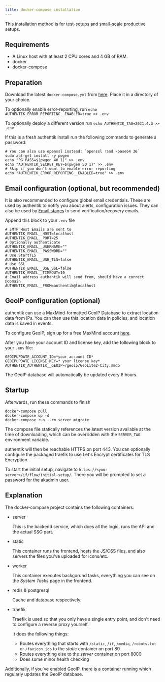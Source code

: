 ```yaml
---
title: docker-compose installation
---
```


This installation method is for test-setups and small-scale productive setups.

## Requirements

- A Linux host with at least 2 CPU cores and 4 GB of RAM.
- docker
- docker-compose

## Preparation

Download the latest `docker-compose.yml` from [here](https://raw.githubusercontent.com/goauthentik/authentik/master/docker-compose.yml). Place it in a directory of your choice.

To optionally enable error-reporting, run `echo AUTHENTIK_ERROR_REPORTING__ENABLED=true >> .env`

To optionally deploy a different version run `echo AUTHENTIK_TAG=2021.4.3 >> .env`

If this is a fresh authentik install run the following commands to generate a password:

```shell
# You can also use openssl instead: `openssl rand -base64 36`
sudo apt-get install -y pwgen
echo "PG_PASS=$(pwgen 40 1)" >> .env
echo "AUTHENTIK_SECRET_KEY=$(pwgen 50 1)" >> .env
# Skip if you don't want to enable error reporting
echo "AUTHENTIK_ERROR_REPORTING__ENABLED=true" >> .env
```

## Email configuration (optional, but recommended)

It is also recommended to configure global email credentials. These are used by authentik to notify you about alerts, configuration issues. They can also be used by [Email stages](flow/stages/email/index.md) to send verification/recovery emails.

Append this block to your `.env` file

```shell
# SMTP Host Emails are sent to
AUTHENTIK_EMAIL__HOST=localhost
AUTHENTIK_EMAIL__PORT=25
# Optionally authenticate
AUTHENTIK_EMAIL__USERNAME=""
AUTHENTIK_EMAIL__PASSWORD=""
# Use StartTLS
AUTHENTIK_EMAIL__USE_TLS=false
# Use SSL
AUTHENTIK_EMAIL__USE_SSL=false
AUTHENTIK_EMAIL__TIMEOUT=10
# Email address authentik will send from, should have a correct @domain
AUTHENTIK_EMAIL__FROM=authentik@localhost
```

## GeoIP configuration (optional)

authentik can use a MaxMind-formatted GeoIP Database to extract location data from IPs. You can then use this location data in policies, and location data is saved in events.

To configure GeoIP, sign up for a free MaxMind account [here](https://www.maxmind.com/en/geolite2/signup).

After you have your account ID and license key, add the following block to your `.env` file:

```shell
GEOIPUPDATE_ACCOUNT_ID=*your account ID*
GEOIPUPDATE_LICENSE_KEY=* your license key*
AUTHENTIK_AUTHENTIK__GEOIP=/geoip/GeoLite2-City.mmdb
```

The GeoIP database will automatically be updated every 8 hours.

## Startup

Afterwards, run these commands to finish

```shell
docker-compose pull
docker-compose up -d
docker-compose run --rm server migrate
```

The compose file statically references the latest version available at the time of downloading, which can be overridden with the `SERVER_TAG` environment variable.

authentik will then be reachable HTTPS on port 443. You can optionally configure the packaged traefik to use Let's Encrypt certificates for TLS Encryption.

To start the initial setup, navigate to `https://<your server>/if/flow/initial-setup/`. There you will be prompted to set a password for the akadmin user.

## Explanation

The docker-compose project contains the following containers:

- server

    This is the backend service, which does all the logic, runs the API and the actual SSO part.

- static

    This container runs the frontend, hosts the JS/CSS files, and also servers the files you've uploaded for icons/etc.

- worker

    This container executes backgorund tasks, everything you can see on the *System Tasks* page in the frontend.

- redis & postgresql

    Cache and database respectively.

- traefik

    Traefik is used so that you only have a single entry point, and don't need to configure a reverse proxy yourself.

    It does the following things:

    - Routes everything that starts with `/static`, `/if`, `/media`, `/robots.txt` or `/favicon.ico` to the *static* container on port 80
    - Routes everything else to the *server* container on port 8000
    - Does some minor health checking

Additionally, if you've enabled GeoIP, there is a container running which regularly updates the GeoIP database.
